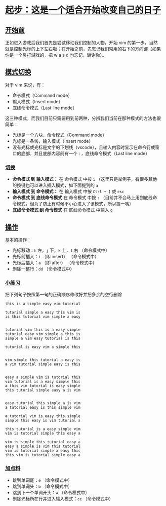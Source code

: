 # [起步：这是一个适合开始改变自己的日子](./day-1.md#起步：这是一个适合开始改变自己的日子)

## [开始前](./day-1.md#开始前)

正如进入游戏后我们首先是尝试移动我们控制的人物，开始 vim 的第一步，当然就是控制光标的上下左右啦；在开始之前，先忘记我们常用的右下的方向键（如果你是一个臭打游戏的，把 w a s d 也忘记，谢谢你）。

## [模式切换](./day-1.md#模式切换)

对于 vim 来说，有：

- 命令模式（Command mode）
- 输入模式（Insert mode）
- 底线命令模式（Last line mode）

这三种模式，而我们目前只需要用到前两种，分辨我们当前在那种模式的方法也很简单：

- 光标是一个方块，命令模式（Command mode）
- 光标是一条线，输入模式（Insert mode）
- 没有光标或光标是文字的下划线（vscode），且输入内容时显示在命令行或窗口的底部，并且底部内容前有一个 : ，底线命令模式（Last line mode）

### [切换](./day-1.md#切换)

- **命令模式 到 输入模式：** 在 命令模式 中按 `i` （这里只是举例子，有很多其他的按键也可以进入插入模式，如下面提到的 `a`
- **输入模式 到 命令模式：** 在 输入模式 中按 `Ctrl + [` 或 `esc`
- **命令模式 到 底线命令模式** 在 命令模式 中按 `:` （目前并不会马上用到底线命令模式，但为了防止有时候不小心进入了该模式，所以提一嘴）
- **底线命令模式 到 命令模式** 在 底线命令模式 中输入 `q`

## [操作](./day-1.md#操作)

基本的操作：

- 光标移动：`h` 左，`j` 下，`k` 上，`l` 右 （命令模式中）
- 光标前插入：`i` （即 insert） （命令模式中）
- 光标后插入：`a` （即 after） （命令模式中）
- 删除一整行：`dd` （命令模式中）

### [小练习](./day-1.md#小练习)

把下列句子按照第一句的正确顺序修改好并把多余的空行删除

```
this is a simple easy vim tutorial

tutorial simple a easy this vim is
is this tutorial vim simple a easy


tutorial vim this is a easy simple
tutorial easy vim simple a this is
simple a vim easy tutorial is this

tutorial is easy vim a simple this


vim simple this tutorial a easy is
a vim tutorial simple easy is this


easy a simple vim is tutorial this
vim tutorial is a easy simple this
a this vim tutorial is easy simple
this tutorial simple easy a is vim


easy tutorial this simple a is vim
a tutorial easy is this simple vim

a tutorial vim is easy this simple
simple this easy is vim tutorial a

this tutorial is a easy simple vim
vim is tutorial simple this easy a

vim is simple this tutorial easy a
easy a simple is vim this tutorial
vim is tutorial simple a easy this
this vim is tutorial simple easy a
```

### [加点料](./day-1.md#加点料)

- 跳到单词尾：`e` （命令模式中）
- 跳到单词头：`b` （命令模式中）
- 跳到下一个单词开头：`w` （命令模式中）
- 删除光标所在行并进入输入模式：`cc` （命令模式中）